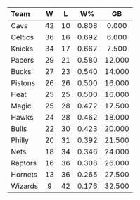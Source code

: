 | Team                             |  W  |  L  |  W%   |   GB   |
|:---------------------------------|:---:|:---:|:-----:|:------:|
| [](/r/clevelandcavs) Cavs        | 42  | 10  | 0.808 | 0.000  |
| [](/r/bostonceltics) Celtics     | 36  | 16  | 0.692 | 6.000  |
| [](/r/nyknicks) Knicks           | 34  | 17  | 0.667 | 7.500  |
| [](/r/pacers) Pacers             | 29  | 21  | 0.580 | 12.000 |
| [](/r/mkebucks) Bucks            | 27  | 23  | 0.540 | 14.000 |
| [](/r/detroitpistons) Pistons    | 26  | 26  | 0.500 | 16.000 |
| [](/r/heat) Heat                 | 25  | 25  | 0.500 | 16.000 |
| [](/r/orlandomagic) Magic        | 25  | 28  | 0.472 | 17.500 |
| [](/r/atlantahawks) Hawks        | 24  | 28  | 0.462 | 18.000 |
| [](/r/chicagobulls) Bulls        | 22  | 30  | 0.423 | 20.000 |
| [](/r/sixers) Philly             | 20  | 31  | 0.392 | 21.500 |
| [](/r/gonets) Nets               | 18  | 34  | 0.346 | 24.000 |
| [](/r/torontoraptors) Raptors    | 16  | 36  | 0.308 | 26.000 |
| [](/r/charlottehornets) Hornets  | 13  | 36  | 0.265 | 27.500 |
| [](/r/washingtonwizards) Wizards |  9  | 42  | 0.176 | 32.500 |